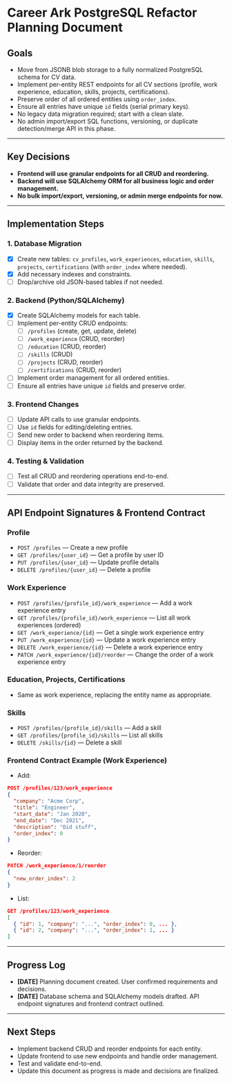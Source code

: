 # Career Ark PostgreSQL Refactor Planning Document

## Goals
- Move from JSONB blob storage to a fully normalized PostgreSQL schema for CV data.
- Implement per-entity REST endpoints for all CV sections (profile, work experience, education, skills, projects, certifications).
- Preserve order of all ordered entities using `order_index`.
- Ensure all entries have unique `id` fields (serial primary keys).
- No legacy data migration required; start with a clean slate.
- No admin import/export SQL functions, versioning, or duplicate detection/merge API in this phase.

---

## Key Decisions
- **Frontend will use granular endpoints for all CRUD and reordering.**
- **Backend will use SQLAlchemy ORM for all business logic and order management.**
- **No bulk import/export, versioning, or admin merge endpoints for now.**

---

## Implementation Steps

### 1. Database Migration
- [x] Create new tables: `cv_profiles`, `work_experiences`, `education`, `skills`, `projects`, `certifications` (with `order_index` where needed).
- [x] Add necessary indexes and constraints.
- [ ] Drop/archive old JSON-based tables if not needed.

### 2. Backend (Python/SQLAlchemy)
- [x] Create SQLAlchemy models for each table.
- [ ] Implement per-entity CRUD endpoints:
    - [ ] `/profiles` (create, get, update, delete)
    - [ ] `/work_experience` (CRUD, reorder)
    - [ ] `/education` (CRUD, reorder)
    - [ ] `/skills` (CRUD)
    - [ ] `/projects` (CRUD, reorder)
    - [ ] `/certifications` (CRUD, reorder)
- [ ] Implement order management for all ordered entities.
- [ ] Ensure all entries have unique `id` fields and preserve order.

### 3. Frontend Changes
- [ ] Update API calls to use granular endpoints.
- [ ] Use `id` fields for editing/deleting entries.
- [ ] Send new order to backend when reordering items.
- [ ] Display items in the order returned by the backend.

### 4. Testing & Validation
- [ ] Test all CRUD and reordering operations end-to-end.
- [ ] Validate that order and data integrity are preserved.

---

## API Endpoint Signatures & Frontend Contract

### Profile
- `POST /profiles` — Create a new profile
- `GET /profiles/{user_id}` — Get a profile by user ID
- `PUT /profiles/{user_id}` — Update profile details
- `DELETE /profiles/{user_id}` — Delete a profile

### Work Experience
- `POST /profiles/{profile_id}/work_experience` — Add a work experience entry
- `GET /profiles/{profile_id}/work_experience` — List all work experiences (ordered)
- `GET /work_experience/{id}` — Get a single work experience entry
- `PUT /work_experience/{id}` — Update a work experience entry
- `DELETE /work_experience/{id}` — Delete a work experience entry
- `PATCH /work_experience/{id}/reorder` — Change the order of a work experience entry

### Education, Projects, Certifications
- Same as work experience, replacing the entity name as appropriate.

### Skills
- `POST /profiles/{profile_id}/skills` — Add a skill
- `GET /profiles/{profile_id}/skills` — List all skills
- `DELETE /skills/{id}` — Delete a skill

### Frontend Contract Example (Work Experience)
- Add:
```json
POST /profiles/123/work_experience
{
  "company": "Acme Corp",
  "title": "Engineer",
  "start_date": "Jan 2020",
  "end_date": "Dec 2021",
  "description": "Did stuff",
  "order_index": 0
}
```
- Reorder:
```json
PATCH /work_experience/1/reorder
{
  "new_order_index": 2
}
```
- List:
```json
GET /profiles/123/work_experience
[
  { "id": 1, "company": "...", "order_index": 0, ... },
  { "id": 2, "company": "...", "order_index": 1, ... }
]
```

---

## Progress Log
- **[DATE]** Planning document created. User confirmed requirements and decisions.
- **[DATE]** Database schema and SQLAlchemy models drafted. API endpoint signatures and frontend contract outlined.

---

## Next Steps
- Implement backend CRUD and reorder endpoints for each entity.
- Update frontend to use new endpoints and handle order management.
- Test and validate end-to-end.
- Update this document as progress is made and decisions are finalized. 